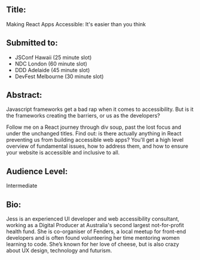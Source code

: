 ## Title:
Making React Apps Accessible: It's easier than you think

## Submitted to:
* JSConf Hawaii (25 minute slot)
* NDC London (60 minute slot)
* DDD Adelaide (45 minute slot)
* DevFest Melbourne (30 minute slot)

## Abstract:
Javascript frameworks get a bad rap when it comes to accessibility. But is it the frameworks creating the barriers, or us as the developers?

Follow me on a React journey through div soup, past the lost focus and under the unchanged titles. Find out: is there actually anything in React preventing us from building accessible web apps? You'll get a high level overview of fundamental issues, how to address them, and how to ensure your website is accessible and inclusive to all.

## Audience Level:
Intermediate

## Bio:
Jess is an experienced UI developer and web accessibility consultant, working as a Digital Producer at Australia's second largest not-for-profit health fund. She is co-organiser of Fenders, a local meetup for front-end developers and is often found volunteering her time mentoring women learning to code. She’s known for her love of cheese, but is also crazy about UX design, technology and futurism.